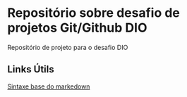 # Repositório sobre desafio de projetos Git/Github DIO
Repositório de projeto para o desafio DIO

## Links Útils
[Sintaxe base do markedown](https://www.markdownguide.org/basic-syntax/)
